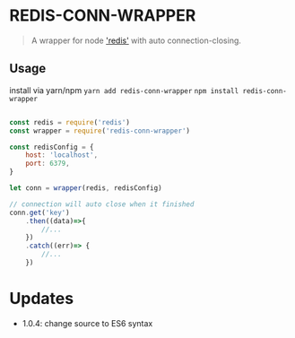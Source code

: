 # REDIS-CONN-WRAPPER

> A wrapper for node ['redis'](https://github.com/NodeRedis/node_redis) with auto connection-closing.

## Usage

install via yarn/npm `yarn add redis-conn-wrapper` `npm install redis-conn-wrapper`

```javascript

const redis = require('redis')
const wrapper = require('redis-conn-wrapper')

const redisConfig = {
    host: 'localhost',
    port: 6379,
}

let conn = wrapper(redis, redisConfig)

// connection will auto close when it finished
conn.get('key')
    .then((data)=>{ 
        //... 
    })
    .catch((err)=> {
        //...
    })
```

# Updates

- 1.0.4: change source to ES6 syntax